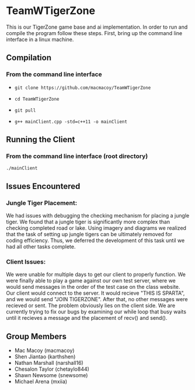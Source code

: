 # TeamWTigerZone

This is our TigerZone game base and ai implementation.  In order to run and compile the program follow these steps.  First, bring up the command line interface in a linux machine.  

## Compilation

### From the command line interface

+ `git clone https://github.com/macmacoy/TeamWTigerZone`

+ `cd TeamWTigerZone`

+ `git pull`

+ `g++ mainClient.cpp -std=c++11 -o mainClient`

## Running the Client

### From the command line interface (root directory)

`./mainClient`


## Issues Encountered
### Jungle Tiger Placement:
We had issues with debugging the checking mechanism for placing a jungle tiger.  We found that a jungle tiger is significantly more complex than checking completed road or lake.  Using imagery and diagrams we realized that the task of setting up jungle tigers can be ultimately removed for coding efficiency.  Thus, we deferred the development of this task until we had all other tasks complete.
### Client Issues:
We were unable for multiple days to get our client to properly function. We were finally able to play a game against our own test server, where we would send messages in the order of the test case on the class website. Our client would connect to the server. It would recieve "THIS IS SPARTA", and we would send "JOIN TIGERZONE". After that, no other messages were recieved or sent. The problem obviously lies on the client side. We are currently trying to fix our bugs by examining our while loop that busy waits until it recieves a message and the placement of recv() and send().

## Group Members
 * Mac Macoy (macmacoy)
 * Shen Jiantao (karthshen)
 * Nathan Marshall (narshall16)
 * Chesalon Taylor (chetaylo844)
 * Shawn Newsome (snewsome)
 * Michael Arena (mxiia)

